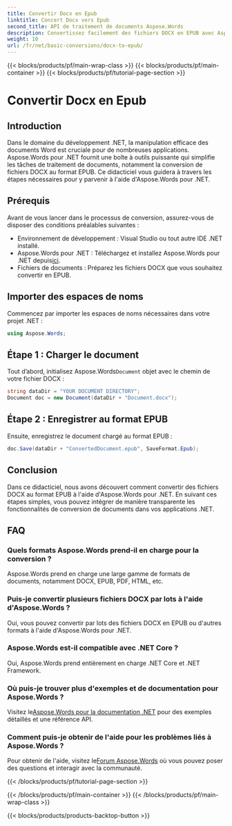 ```yaml
---
title: Convertir Docx en Epub
linktitle: Concert Docx vers Epub
second_title: API de traitement de documents Aspose.Words
description: Convertissez facilement des fichiers DOCX en EPUB avec Aspose.Words pour .NET. Suivez notre tutoriel pour une intégration transparente dans vos applications .NET.
weight: 10
url: /fr/net/basic-conversions/docx-to-epub/
---
```


{{< blocks/products/pf/main-wrap-class >}}
{{< blocks/products/pf/main-container >}}
{{< blocks/products/pf/tutorial-page-section >}}

# Convertir Docx en Epub

## Introduction

Dans le domaine du développement .NET, la manipulation efficace des documents Word est cruciale pour de nombreuses applications. Aspose.Words pour .NET fournit une boîte à outils puissante qui simplifie les tâches de traitement de documents, notamment la conversion de fichiers DOCX au format EPUB. Ce didacticiel vous guidera à travers les étapes nécessaires pour y parvenir à l'aide d'Aspose.Words pour .NET.

## Prérequis

Avant de vous lancer dans le processus de conversion, assurez-vous de disposer des conditions préalables suivantes :
- Environnement de développement : Visual Studio ou tout autre IDE .NET installé.
- Aspose.Words pour .NET : Téléchargez et installez Aspose.Words pour .NET depuis[ici](https://releases.aspose.com/words/net/).
- Fichiers de documents : Préparez les fichiers DOCX que vous souhaitez convertir en EPUB.

## Importer des espaces de noms

Commencez par importer les espaces de noms nécessaires dans votre projet .NET :

```csharp
using Aspose.Words;
```

## Étape 1 : Charger le document

 Tout d’abord, initialisez Aspose.Words`Document` objet avec le chemin de votre fichier DOCX :

```csharp
string dataDir = "YOUR DOCUMENT DIRECTORY";
Document doc = new Document(dataDir + "Document.docx");
```

## Étape 2 : Enregistrer au format EPUB

Ensuite, enregistrez le document chargé au format EPUB :

```csharp
doc.Save(dataDir + "ConvertedDocument.epub", SaveFormat.Epub);
```

## Conclusion

Dans ce didacticiel, nous avons découvert comment convertir des fichiers DOCX au format EPUB à l'aide d'Aspose.Words pour .NET. En suivant ces étapes simples, vous pouvez intégrer de manière transparente les fonctionnalités de conversion de documents dans vos applications .NET.

## FAQ

### Quels formats Aspose.Words prend-il en charge pour la conversion ?
Aspose.Words prend en charge une large gamme de formats de documents, notamment DOCX, EPUB, PDF, HTML, etc.

### Puis-je convertir plusieurs fichiers DOCX par lots à l'aide d'Aspose.Words ?
Oui, vous pouvez convertir par lots des fichiers DOCX en EPUB ou d'autres formats à l'aide d'Aspose.Words pour .NET.

### Aspose.Words est-il compatible avec .NET Core ?
Oui, Aspose.Words prend entièrement en charge .NET Core et .NET Framework.

### Où puis-je trouver plus d'exemples et de documentation pour Aspose.Words ?
 Visitez le[Aspose.Words pour la documentation .NET](https://reference.aspose.com/words/net/) pour des exemples détaillés et une référence API.

### Comment puis-je obtenir de l'aide pour les problèmes liés à Aspose.Words ?
 Pour obtenir de l'aide, visitez le[Forum Aspose.Words](https://forum.aspose.com/c/words/8) où vous pouvez poser des questions et interagir avec la communauté.

{{< /blocks/products/pf/tutorial-page-section >}}

{{< /blocks/products/pf/main-container >}}
{{< /blocks/products/pf/main-wrap-class >}}

{{< blocks/products/products-backtop-button >}}
